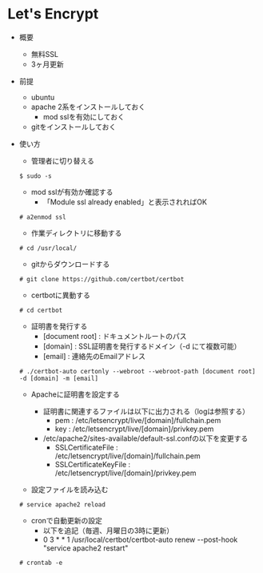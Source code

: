 # Let's Encrypt

- 概要
  - 無料SSL
  - 3ヶ月更新

- 前提
  - ubuntu
  - apache 2系をインストールしておく
    - mod sslを有効にしておく
  - gitをインストールしておく

- 使い方
  - 管理者に切り替える
  ```
  $ sudo -s
  ```

  - mod sslが有効か確認する
    - 「Module ssl already enabled」と表示されればOK
  ```
  # a2enmod ssl
  ```

  - 作業ディレクトリに移動する
  ```
  # cd /usr/local/
  ```

  - gitからダウンロードする
  ```
  # git clone https://github.com/certbot/certbot
  ```

  - certbotに異動する
  ```
  # cd certbot
  ```

  - 証明書を発行する
    - [document root] : ドキュメントルートのパス
    - [domain] : SSL証明書を発行するドメイン（-d にて複数可能）
    - [email] : 連絡先のEmailアドレス
  ```
  # ./certbot-auto certonly --webroot --webroot-path [document root] -d [domain] -m [email]
  ```

  - Apacheに証明書を設定する
    - 証明書に関連するファイルは以下に出力される（logは参照する）
      - pem :  /etc/letsencrypt/live/[domain]/fullchain.pem
      - key :  /etc/letsencrypt/live/[domain]/privkey.pem
    - /etc/apache2/sites-available/default-ssl.confの以下を変更する
      - SSLCertificateFile : /etc/letsencrypt/live/[domain]/fullchain.pem
      - SSLCertificateKeyFile : /etc/letsencrypt/live/[domain]/privkey.pem

  - 設定ファイルを読み込む
  ```
  # service apache2 reload
  ```

  - cronで自動更新の設定
    - 以下を追記（毎週、月曜日の3時に更新）
    - 0 3 * * 1 /usr/local/certbot/certbot-auto renew --post-hook "service apache2 restart"
  ```
  # crontab -e
  ```
